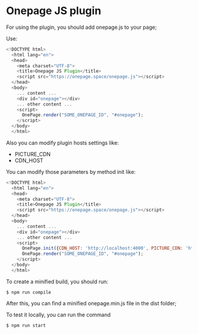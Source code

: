 # Onepage JS plugin

For using the plugin, you should add onepage.js to your page;

Use:

```JavaScript
<!DOCTYPE html>
  <html lang="en">
  <head>
	<meta charset="UTF-8">
	<title>Onepage JS Plugin</title>
	<script src="https://onepage.space/onepage.js"></script>
  </head>
  <body>
	... content ...
	<div id="onepage"></div>
	... other content ...
	<script>
	  OnePage.render("SOME_ONEPAGE_ID", "#onepage");
	</script>
  </body>
  </html>

```
Also you can modify plugin hosts settings like:

- PICTURE_CDN
- CDN_HOST

You can modify those parameters by method init like:
```JavaScript
<!DOCTYPE html>
  <html lang="en">
  <head>
	<meta charset="UTF-8">
	<title>Onepage JS Plugin</title>
	<script src="https://onepage.space/onepage.js"></script>
  </head>
  <body>
	... content ...
	<div id="onepage"></div>
	... other content ...
	<script>
      OnePage.init({CDN_HOST: 'http://localhost:4000', PICTURE_CDN: 'https://cdn.onepage.space'});
	  OnePage.render("SOME_ONEPAGE_ID", "#onepage");
	</script>
  </body>
  </html>

```

To create a minified build, you should run:
```
$ npm run compile
```
After this, you can find a minified onepage.min.js file in the dist folder;

To test it locally, you can run the command
```
$ npm run start
```
